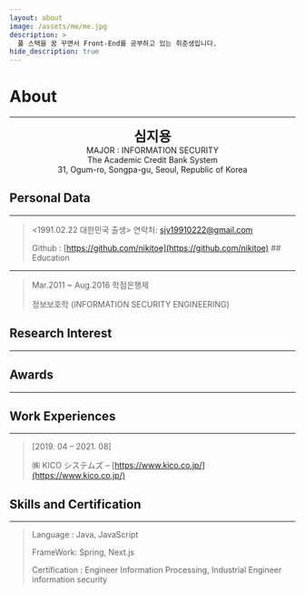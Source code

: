 ```yaml
---
layout: about
image: /assets/me/me.jpg
description: >
  풀 스택을 꿈 꾸면서 Front-End를 공부하고 있는 취준생입니다.
hide_description: true
---
```


# About

<!--author-->

---

<center>
<span style="font-size:170%;font-weight:bold"> 심지용
</span>
</center>

<center>MAJOR : INFORMATION SECURITY</center>
<center>The Academic Credit Bank System</center>
<center>31, Ogum-ro, Songpa-gu, Seoul, Republic of Korea</center>

## Personal Data

---

> <1991.02.22 대한민국 출생> 연락처: sjy19910222@gmail.com
>
> Github : [https://github.com/nikitoe](https://github.com/nikitoe) ## Education

---

> Mar.2011 ~ Aug.2016 학점은행제
>
> 정보보호학 (INFORMATION SECURITY ENGINEERING)

## Research Interest

---

## Awards

---

## Work Experiences

---

> [2019. 04 – 2021. 08]
>
> ㈱ KICO システムズ – [https://www.kico.co.jp/](https://www.kico.co.jp/)

## Skills and Certification

---

> Language : Java, JavaScript
>
> FrameWork: Spring, Next.js
>
> Certification : Engineer Information Processing, Industrial Engineer information security
